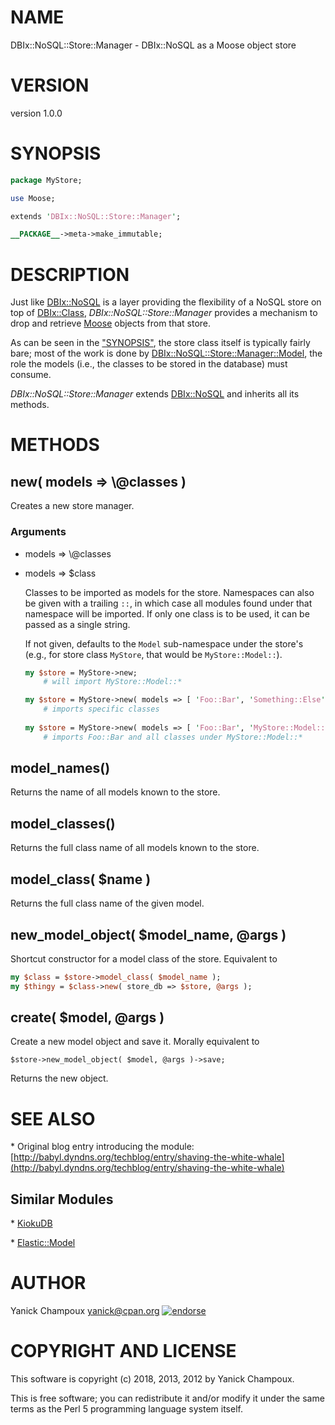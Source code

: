 # NAME

DBIx::NoSQL::Store::Manager - DBIx::NoSQL as a Moose object store 

# VERSION

version 1.0.0

# SYNOPSIS

```perl
package MyStore;

use Moose;

extends 'DBIx::NoSQL::Store::Manager';

__PACKAGE__->meta->make_immutable;
```

# DESCRIPTION

Just like [DBIx::NoSQL](https://metacpan.org/pod/DBIx::NoSQL) is a layer providing the
flexibility of a NoSQL store on top of [DBIx::Class](https://metacpan.org/pod/DBIx::Class), _DBIx::NoSQL::Store::Manager_
provides a mechanism to drop and retrieve [Moose](https://metacpan.org/pod/Moose) objects from that store.

As can be seen in the ["SYNOPSIS"](#synopsis), the store class itself is typically fairly
bare; most of the work is done by [DBIx::NoSQL::Store::Manager::Model](https://metacpan.org/pod/DBIx::NoSQL::Store::Manager::Model), the
role the models (i.e., the classes to be stored in the database) must consume.

_DBIx::NoSQL::Store::Manager_ extends [DBIx::NoSQL](https://metacpan.org/pod/DBIx::NoSQL) and inherits all its
methods.

# METHODS

## new( models => \\@classes )

Creates a new store manager.

### Arguments

- models => \\@classes
- models => $class

    Classes to be imported as models for the store. Namespaces can also be given
    with a trailing `::`, in which case all modules found under that namespace
    will be imported.  If only one class is to be used, it can be passed as a
    single string.

    If not given, defaults
    to the `Model` sub-namespace under the store's (e.g., for store
    class `MyStore`, that would be `MyStore::Model::`). 

    ```perl
    my $store = MyStore->new; 
        # will import MyStore::Model::*

    my $store = MyStore->new( models => [ 'Foo::Bar', 'Something::Else' ] );
        # imports specific classes
        
    my $store = MyStore->new( models => [ 'Foo::Bar', 'MyStore::Model::' ] );
        # imports Foo::Bar and all classes under MyStore::Model::*
    ```

## model\_names()

Returns the name of all models known to the store.

## model\_classes()

Returns the full class name of all models known to the store.

## model\_class( $name )

Returns the full class name of the given model.

## new\_model\_object( $model\_name, @args )

Shortcut constructor for a model class of the store. Equivalent to

```perl
my $class = $store->model_class( $model_name );
my $thingy = $class->new( store_db => $store, @args );
```

## create( $model, @args )

Create a new model object and save it. Morally equivalent to

```
$store->new_model_object( $model, @args )->save;
```

Returns the new object.

# SEE ALSO

\* Original blog entry introducing the module: [http://babyl.dyndns.org/techblog/entry/shaving-the-white-whale](http://babyl.dyndns.org/techblog/entry/shaving-the-white-whale)

## Similar Modules

\* [KiokuDB](https://metacpan.org/pod/KiokuDB)

\* [Elastic::Model](https://metacpan.org/pod/Elastic::Model)

# AUTHOR

Yanick Champoux <yanick@cpan.org> [![endorse](http://api.coderwall.com/yanick/endorsecount.png)](http://coderwall.com/yanick)

# COPYRIGHT AND LICENSE

This software is copyright (c) 2018, 2013, 2012 by Yanick Champoux.

This is free software; you can redistribute it and/or modify it under
the same terms as the Perl 5 programming language system itself.
